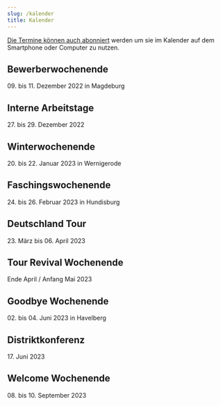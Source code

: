 ```yaml
---
slug: /kalender
title: Kalender
---
```


[Die Termine können auch abonniert](https://storage.rotex1800.de/remote.php/dav/public-calendars/St4BEmjY2CqQaqHt?export) werden um sie im Kalender auf dem
Smartphone oder Computer zu nutzen.

## Bewerberwochenende
09\. bis 11. Dezember 2022 in Magdeburg

## Interne Arbeitstage
27\. bis 29. Dezember 2022

## Winterwochenende
20\. bis 22. Januar 2023 in Wernigerode

## Faschingswochenende
24\. bis 26. Februar 2023 in Hundisburg

## Deutschland Tour
23\. März bis 06. April 2023

## Tour Revival Wochenende
Ende April / Anfang Mai 2023

## Goodbye Wochenende
02\. bis 04. Juni 2023 in Havelberg

## Distriktkonferenz
17\. Juni 2023

## Welcome Wochenende
08\. bis 10. September 2023
